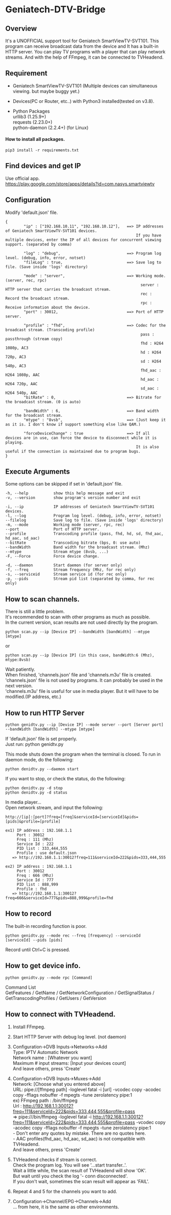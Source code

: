 # Geniatech-DTV-Bridge

## Overview
It's a UNOFFICIAL support tool for Geniatech SmartViewTV-SVT101.
This program can receive broadcast data from the device and It has a built-in HTTP server.
You can play TV programs with a player that can play network streams.
And with the help of FFmpeg, it can be connected to TVHeadend.


## Requirement
 - Geniatech SmartViewTV-SVT101 (Multiple devices can simultaneous viewing. but maybe buggy yet.)
 - Devices(PC or Router, etc..) with Python3 installed(tested on v3.8).

 - Python Packages   
   urllib3 (1.25.9+)   
   requests (2.23.0+)   
   python-daemon (2.2.4+) (for Linux)   

  #### How to install all packages.   
   ```
   pip3 install -r requirements.txt   
   ```


## Find devices and get IP

Use official app.   
https://play.google.com/store/apps/details?id=com.nasys.smartviewtv



## Configuration
Modify 'default.json' file.
```
{
        "ip" : ["192.168.10.11", "192.168.10.12"],   ==> IP addresses of Geniatech SmartViewTV-SVT101 devices.
                                                         If you have multiple devices, enter the IP of all devices for concurrent viewing support. (separated by comma)

        "log" : "debug",                             ==> Program log level. (debug, info, error, notset)
        "fileLog" : true,                            ==> Save log to file. (Save inside 'logs' directory)

        "mode" : "server",                           ==> Working mode. (server, rec, rpc)
                                                           server : HTTP server that carries the broadcast stream.
                                                           rec : Record the broadcast stream.
                                                           rpc : Receive information about the device.
        "port" : 30012,                              ==> Port of HTTP server.

        "profile" : "fhd",                           ==> Codec for the broadcast stream. (Transcoding profile)
                                                           pass : passthrough (stream copy)
                                                           fhd : H264 1080p, AC3
                                                           hd : H264 720p, AC3
                                                           sd : H264 540p, AC3
                                                           fhd_aac : H264 1080p, AAC
                                                           hd_aac : H264 720p, AAC
                                                           sd_aac : H264 540p, AAC
        "bitRate" : 0,                               ==> Bitrate for the broadcast stream. (0 is auto)

        "bandWidth" : 6,                             ==> Band width for the broadcast stream.
        "mtype" : "8vsb",                            ==> (Just keep it as it is. I don't know if support something else like QAM.)

        "forceDeviceChange" : true                   ==> If all devices are in use, can force the device to disconnect while it is playing.
                                                         It is also useful if the connection is maintained due to program bugs.
}
```

## Execute Arguments
  Some options can be skipped if set in 'default.json' file.
  ```
  -h, --help           show this help message and exit
  -v, --version        show program's version number and exit

  -i, --ip             IP addresses of Geniatech SmartViewTV-SVT101 devices.
  -l, --log            Program log level. (debug, info, error, notset)
  --filelog            Save log to file. (Save inside 'logs' directory)
  -m, --mode           Working mode (server, rpc, rec)
  --port               Port of HTTP server.
  --profile            Transcoding profile (pass, fhd, hd, sd, fhd_aac, hd_aac, sd_aac)
  --bitRate            Transcoding bitrate (bps, 0: use auto)
  --bandWidth          Band width for the broadcast stream. (Mhz)
  --mtype              Stream mtype (8vsb, ...)
  -F, --Force          Force device change.

  -d, --daemon         Start daemon (for server only)
  -f, --freq           Stream frequency (Mhz, for rec only)
  -s, --serviceid      Stream service id (for rec only)
  -p, --pids           Stream pid list (separated by comma, for rec only)
  ```



## How to scan channels.
  There is still a little problem.   
  It's recommended to scan with other programs as much as possible.   
  In the current version, scan results are not used directly by the program.

  ```
  python scan.py --ip [Device IP] --bandWidth [bandWidth] --mtype [mtype]
  ```
  or
  ```
  python scan.py --ip [Device IP] (in this case, bandWidth:6 (Mhz), mtype:8vsb)
  ```


  Wait patiently.   
  When finished, 'channels.json' file and 'channels.m3u' file is created.   
  'channels.json' file is not used by programs. It can probably be used in the next version.   
  'channels.m3u' file is useful for use in media player. But it will have to be modified.(IP address, etc.)   



## How to run HTTP Server
  ```
  python genidtv.py --ip [Device IP] --mode server --port [Server port] --bandWidth [bandWidth] --mtype [mtype]
  ```

  If 'default.json' file is set properly.   
  Just run: python genidtv.py   
   
  This mode shuts down the program when the terminal is closed. To run in daemon mode, do the following:   
  ```
  python denidtv.py --daemon start
  ```
  
  If you want to stop, or check the status, do the following:   
  ```
  python denidtv.py -d stop
  python denidtv.py -d status
  ```
  
  In media player...   
  Open network stream, and input the following:
  ```
  http://[ip]:[port]?freq=[freq]&serviceId=[serviceId]&pids=[pids]&profile=[profile]
  ```
  ```
  ex1) IP address : 192.168.1.1
       Port : 30012
       Freq : 111 (Mhz)
       Service Id : 222
       PID list : 333,444,555
       Profile : use default.json
     => http://192.168.1.1:30012?freq=111&serviceId=222&pids=333,444,555
  ```
  ```
  ex2) IP address : 192.168.1.1
       Port : 30012
       Freq : 666 (Mhz)
       Service Id : 777
       PID list : 888,999
       Profile : fhd
     => http://192.168.1.1:30012?freq=666&serviceId=777&pids=888,999&profile=fhd
  ```


## How to record
  The built-in recording function is poor.

  ```
  python genidtv.py --mode rec --freq [frequency] --serviceId [serviceId] --pids [pids]
  ```

  Record until Ctrl+C is pressed.



## How to get device info.
  ```
  python genidtv.py --mode rpc [Command]
  ```
  Command List   
  GetFeatures / GetName / GetNetworkConfiguration / GetSignalStatus / GetTranscodingProfiles / GetUsers / GetVersion



## How to connect with TVHeadend.

1. Install FFmpeg.   
2. Start HTTP Server with debug log level. (not daemon)   
   
3. Configuration->DVB Inputs->Networks->Add   
    Type: IPTV Automatic Network   
    Network name : [Whatever you want]   
    Maximum # input streams: [Input your devices count]   
    And leave others, press 'Create'   
   
4. Configuration->DVB Inputs->Muxes->Add   
    Network: [Choose what you entered above]   
    URL: pipe://[ffmpeg path] -loglevel fatal -i [url] -vcodec copy -acodec copy -fflags nobuffer -f mpegts -tune zerolatency pipe:1   
       ex) FFmpeg path : /bin/ffmpeg   
           Url : http://192.168.1.1:30012?freq=111&serviceId=222&pids=333,444,555&profile=pass   
         => pipe:///bin/ffmpeg -loglevel fatal -i http://192.168.1.1:30012?freq=111&serviceId=222&pids=333,444,555&profile=pass -vcodec copy -acodec copy -fflags nobuffer -f mpegts -tune zerolatency pipe:1   
       - Don't enter any quotes by mistake. There are no quotes here.   
       - AAC profiles(fhd_aac, hd_aac, sd_aac) is not compatible with TVHeadend.   
    And leave others, press 'Create'   
   
5. TVHeadend checks if stream is correct.   
   Check the program log. You will see '...start transfer..'.   
   Wait a little while, the scan result of TVHeadend will show 'OK'.   
   But wait until you check the log '- conn disconnected'.   
   If you don't wait, sometimes the scan result will appear as 'FAIL'.   
   
6. Repeat 4 and 5 for the channels you want to add.   
   
7. Configuration->Channel/EPG->Channels->Add   
   ... from here, it is the same as other environments.   
